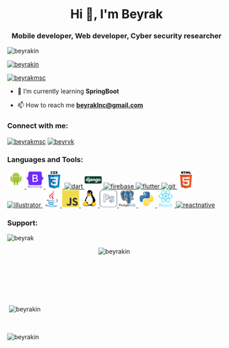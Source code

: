 <h1 align="center">Hi 👋, I'm Beyrak</h1>
<h3 align="center">Mobile developer, Web developer, Cyber security researcher</h3>

<p align="left"> <img src="https://komarev.com/ghpvc/?username=beyrakin&label=Profile%20views&color=0e75b6&style=flat" alt="beyrakin" /> </p>

<p align="left"> <a href="https://github.com/ryo-ma/github-profile-trophy"><img src="https://github-profile-trophy.vercel.app/?username=beyrakin" alt="beyrakin" /></a> </p>

<p align="left"> <a href="https://twitter.com/beyrakmsc" target="blank"><img src="https://img.shields.io/twitter/follow/beyrakmsc?logo=twitter&style=for-the-badge" alt="beyrakmsc" /></a> </p>

- 🌱 I’m currently learning **SpringBoot**

- 📫 How to reach me **beyraklnc@gmail.com**

<h3 align="left">Connect with me:</h3>
<p align="left">
<a href="https://twitter.com/beyrakmsc" target="blank"><img align="center" src="https://cdn.jsdelivr.net/npm/simple-icons@3.0.1/icons/twitter.svg" alt="beyrakmsc" height="30" width="40" /></a>
<a href="https://instagram.com/beyrvk" target="blank"><img align="center" src="https://cdn.jsdelivr.net/npm/simple-icons@3.0.1/icons/instagram.svg" alt="beyrvk" height="30" width="40" /></a>
</p>

<h3 align="left">Languages and Tools:</h3>
<p align="left"> <a href="https://developer.android.com" target="_blank"> <img src="https://raw.githubusercontent.com/devicons/devicon/master/icons/android/android-original-wordmark.svg" alt="android" width="40" height="40"/> </a> <a href="https://getbootstrap.com" target="_blank"> <img src="https://raw.githubusercontent.com/devicons/devicon/master/icons/bootstrap/bootstrap-plain-wordmark.svg" alt="bootstrap" width="40" height="40"/> </a> <a href="https://www.w3schools.com/css/" target="_blank"> <img src="https://raw.githubusercontent.com/devicons/devicon/master/icons/css3/css3-original-wordmark.svg" alt="css3" width="40" height="40"/> </a> <a href="https://dart.dev" target="_blank"> <img src="https://www.vectorlogo.zone/logos/dartlang/dartlang-icon.svg" alt="dart" width="40" height="40"/> </a> <a href="https://www.djangoproject.com/" target="_blank"> <img src="https://raw.githubusercontent.com/devicons/devicon/master/icons/django/django-original.svg" alt="django" width="40" height="40"/> </a> <a href="https://firebase.google.com/" target="_blank"> <img src="https://www.vectorlogo.zone/logos/firebase/firebase-icon.svg" alt="firebase" width="40" height="40"/> </a> <a href="https://flutter.dev" target="_blank"> <img src="https://www.vectorlogo.zone/logos/flutterio/flutterio-icon.svg" alt="flutter" width="40" height="40"/> </a> <a href="https://git-scm.com/" target="_blank"> <img src="https://www.vectorlogo.zone/logos/git-scm/git-scm-icon.svg" alt="git" width="40" height="40"/> </a> <a href="https://www.w3.org/html/" target="_blank"> <img src="https://raw.githubusercontent.com/devicons/devicon/master/icons/html5/html5-original-wordmark.svg" alt="html5" width="40" height="40"/> </a> <a href="https://www.adobe.com/in/products/illustrator.html" target="_blank"> <img src="https://www.vectorlogo.zone/logos/adobe_illustrator/adobe_illustrator-icon.svg" alt="illustrator" width="40" height="40"/> </a> <a href="https://www.java.com" target="_blank"> <img src="https://raw.githubusercontent.com/devicons/devicon/master/icons/java/java-original.svg" alt="java" width="40" height="40"/> </a> <a href="https://developer.mozilla.org/en-US/docs/Web/JavaScript" target="_blank"> <img src="https://raw.githubusercontent.com/devicons/devicon/master/icons/javascript/javascript-original.svg" alt="javascript" width="40" height="40"/> </a> <a href="https://www.linux.org/" target="_blank"> <img src="https://raw.githubusercontent.com/devicons/devicon/master/icons/linux/linux-original.svg" alt="linux" width="40" height="40"/> </a> <a href="https://www.photoshop.com/en" target="_blank"> <img src="https://raw.githubusercontent.com/devicons/devicon/master/icons/photoshop/photoshop-line.svg" alt="photoshop" width="40" height="40"/> </a> <a href="https://www.postgresql.org" target="_blank"> <img src="https://raw.githubusercontent.com/devicons/devicon/master/icons/postgresql/postgresql-original-wordmark.svg" alt="postgresql" width="40" height="40"/> </a> <a href="https://www.python.org" target="_blank"> <img src="https://raw.githubusercontent.com/devicons/devicon/master/icons/python/python-original.svg" alt="python" width="40" height="40"/> </a> <a href="https://reactjs.org/" target="_blank"> <img src="https://raw.githubusercontent.com/devicons/devicon/master/icons/react/react-original-wordmark.svg" alt="react" width="40" height="40"/> </a> <a href="https://reactnative.dev/" target="_blank"> <img src="https://reactnative.dev/img/header_logo.svg" alt="reactnative" width="40" height="40"/> </a> </p>


<h3 align="left">Support:</h3>
<p><a href="https://www.buymeacoffee.com/beyrak"> <img align="left" src="https://cdn.buymeacoffee.com/buttons/v2/default-yellow.png" height="50" width="210" alt="beyrak" /></a></p><br>


<p>
  <img align="left" src="https://github-readme-stats.vercel.app/api/top-langs?username=beyrakin&show_icons=true&locale=en&layout=compact" alt="beyrakin" />
</p><br><br><br><br><br><br><br>

<p>
  &nbsp;<img src="https://github-readme-stats.vercel.app/api?username=beyrakin&show_icons=true&locale=en" alt="beyrakin" />
</p>

<br>
<p>
  <img align="center" src="https://github-readme-streak-stats.herokuapp.com/?user=beyrakin&" alt="beyrakin" />
</p>

